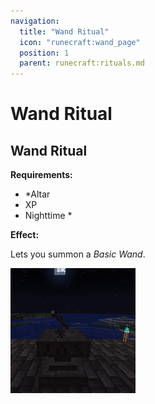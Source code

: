 ```yaml
---
navigation:
  title: "Wand Ritual"
  icon: "runecraft:wand_page"
  position: 1
  parent: runecraft:rituals.md
---
```


# Wand Ritual

## Wand Ritual

<ItemImage id="runecraft:wand_page" />

**__Requirements:__** 

- *Altar 
- XP 
- Nighttime *

**__Effect:__** 

Lets you summon a *Basic Wand*.




![](wand_ritual.png)

